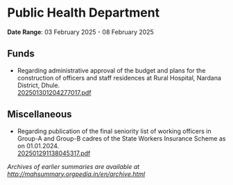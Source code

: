 # Public Health Department

**Date Range**: 03 February 2025 - 08 February 2025


## Funds
- Regarding administrative approval of the budget and plans for the construction of officers and staff residences at Rural Hospital, Nardana District, Dhule.\
  [202501301204277017.pdf](https://gr.maharashtra.gov.in/Site/Upload/Government%20Resolutions/English/202501301204277017.pdf)

## Miscellaneous
- Regarding publication of the final seniority list of working officers in Group-A and Group-B cadres of the State Workers Insurance Scheme as on 01.01.2024.\
  [202501291138045317.pdf](https://gr.maharashtra.gov.in/Site/Upload/Government%20Resolutions/English/202501291138045317.....pdf)


*Archives of earlier summaries are available at http://mahsummary.orgpedia.in/en/archive.html*